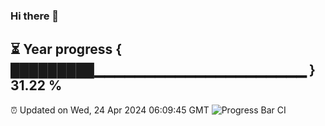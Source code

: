 ### Hi there 👋
⏳ Year progress { █████████▁▁▁▁▁▁▁▁▁▁▁▁▁▁▁▁▁▁▁▁▁ } 31.22 %
---
⏰ Updated on Wed, 24 Apr 2024 06:09:45 GMT
![Progress Bar CI](https://github.com/Moyi321/Moyi321/workflows/Progress%20Bar%20CI/badge.svg)
